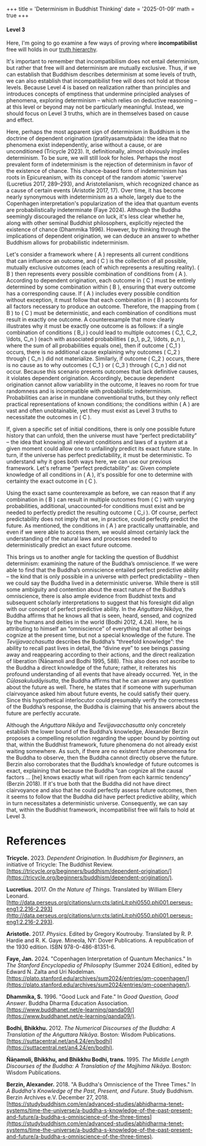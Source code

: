 +++
title = 'Determinism in Buddhist Thinking'
date = '2025-01-09'
math = true
+++
#### Level 3

Here, I'm going to go examine a few ways of proving where **incompatibilist** free will holds in our [truth hierarchy](https://maliknyc.github.io/karmagambler.github.io/posts/post-7/).

It's important to remember that incompatibilism does not entail determinism, but rather that free will and determinism are mutually exclusive. Thus, if we can establish that Buddhism describes determinism at some levels of truth, we can also establish that incompatibilist free will does not hold at those levels. Because Level 4 is based on realization rather than principles and introduces concepts of emptiness that undermine principled analyses of phenomena, exploring determinism – which relies on deductive reasoning – at this level or beyond may not be particularly meaningful. Instead, we should focus on Level 3 truths, which are in themselves based on cause and effect.

Here, perhaps the most apparent sign of determinism in Buddhism is the doctrine of dependent origination (pratītyasamutpāda): the idea that no phenomena exist independently, arise without a cause, or are unconditioned (Tricycle 2023). It, definitionally, almost obviously implies determinism. To be sure, we will still look for holes. Perhaps the most prevalent form of indeterminism is the rejection of determinism in favor of the existence of chance. This chance-based form of indeterminism has roots in Epicureanism, with its concept of the random atomic 'swerve' (Lucretius 2017, 289–293), and Aristotelianism, which recognized chance as a cause of certain events (Aristotle 2017, 17). Over time, it has become nearly synonymous with indeterminism as a whole, largely due to the Copenhagen interpretation's popularization of the idea that quantum events are probabilistically indeterminate (Faye 2024). Although the Buddha seemingly discouraged the reliance on luck, it's less clear whether he, along with other seminal Buddhist philosophers, explicitly rejected the existence of chance (Dhammika 1996). However, by thinking through the implications of dependent origination, we can deduce an answer to whether Buddhism allows for probabilistic indeterminism.

Let's consider a framework where \( A \) represents all current conditions that can influence an outcome, and \( C \) is the collection of all possible, mutually exclusive outcomes (each of which represents a resulting reality). \( B \) then represents every possible combination of conditions from \( A \). According to dependent origination, each outcome in \( C \) must be entirely determined by some combination within \( B \), ensuring that every outcome has a corresponding cause. If \( A \) includes every possible condition without exception, it must follow that each combination in \( B \) accounts for all factors necessary to produce an outcome. Therefore, the mapping from \( B \) to \( C \) must be deterministic, and each combination of conditions must result in exactly one outcome. A counterexample that more clearly illustrates why it must be exactly one outcome is as follows: if a single combination of conditions \( B_i \) could lead to multiple outcomes \( C_1, C_2, \ldots, C_n \) (each with associated probabilities \( p_1, p_2, \ldots, p_n \), where the sum of all probabilities equals one), then if outcome \( C_1 \) occurs, there is no additional cause explaining why outcomes \( C_2 \) through \( C_n \) did not materialize. Similarly, if outcome \( C_2 \) occurs, there is no cause as to why outcomes \( C_1 \) or \( C_3 \) through \( C_n \) did not occur. Because this scenario presents outcomes that lack definitive causes, it violates dependent origination. Accordingly, because dependent origination cannot allow variability in the outcome, it leaves no room for true randomness and is incompatible with probabilistic indeterminism. Probabilities can arise in mundane conventional truths, but they only reflect practical representations of known conditions; the conditions within \( A \) are vast and often unobtainable, yet they must exist as Level 3 truths to necessitate the outcomes in \( C \).

If, given a specific set of initial conditions, there is only one possible future history that can unfold, then the universe must have “perfect predictability” – the idea that knowing all relevant conditions and laws of a system at a given moment could allow one to unfailingly predict its exact future state. In turn, if the universe has perfect predictability, it must be deterministic. To understand why it goes both ways here, we can use our previous framework. Let's reframe “perfect predictability” as: Given complete knowledge of all conditions in \( A \), it's possible for one to determine with certainty the exact outcome in \( C \).

Using the exact same counterexample as before, we can reason that if any combination in \( B \) can result in multiple outcomes from \( C \) with varying probabilities, additional, unaccounted-for conditions must exist and be needed to perfectly predict the resulting outcome \( C_i \). Of course, perfect predictability does not imply that we, in practice, could perfectly predict the future. As mentioned, the conditions in \( A \) are practically unattainable, and even if we were able to access them, we would almost certainly lack the understanding of the natural laws and processes needed to deterministically predict an exact future outcome.

This brings us to another angle for tackling the question of Buddhist determinism: examining the nature of the Buddha’s omniscience. If we were able to find that the Buddha’s omniscience entailed perfect predictive ability – the kind that is only possible in a universe with perfect predictability – then we could say the Buddha lived in a deterministic universe. While there is still some ambiguity and contention about the exact nature of the Buddha’s omniscience, there is also ample evidence from Buddhist texts and subsequent scholarly interpretations to suggest that his foresight did align with our concept of perfect predictive ability. In the *Aṅguttara Nikāya*, the Buddha affirms that he knows all that is seen, heard, sensed, and cognized by the humans and deities in the world (Bodhi 2012, 4.24). Here, he is attributing to himself an “omniscience” of everything that all other beings cognize at the present time, but not a special knowledge of the future. The *Tevijjavacchasutta* describes the Buddha’s “threefold knowledge”: the ability to recall past lives in detail, the “divine eye” to see beings passing away and reappearing according to their actions, and the direct realization of liberation (Ñāṇamoli and Bodhi 1995, 588). This also does not ascribe to the Buddha a direct knowledge of the future; rather, it reiterates his profound understanding of all events that have already occurred. Yet, in the *Cūḷasakuludāyisutta*, the Buddha affirms that he can answer any question about the future as well. There, he states that if someone with superhuman clairvoyance asked him about future events, he could satisfy their query. Since this hypothetical interlocutor could presumably verify the correctness of the Buddha’s response, the Buddha is claiming that his answers about the future are perfectly accurate.

Although the *Aṅguttara Nikāya* and *Tevijjavacchasutta* only concretely establish the lower bound of the Buddha’s knowledge, Alexander Berzin proposes a compelling resolution regarding the upper bound by pointing out that, within the Buddhist framework, future phenomena do not already exist waiting somewhere. As such, if there are no existent future phenomena for the Buddha to observe, then the Buddha cannot directly observe the future. Berzin also corroborates that the Buddha’s knowledge of future outcomes is exact, explaining that because the Buddha “can cognize all the causal factors … [he] knows exactly what will ripen from each karmic tendency” (Berzin 2018). If it's true both that the Buddha did not have direct clairvoyance and also that he could perfectly assess future outcomes, then it seems to follow that the Buddha did have perfect predictive ability, which in turn necessitates a deterministic universe. Consequently, we can say that, within the Buddhist framework, incompatibilist free will fails to hold at Level 3.

# References
**Tricycle.** 2023. *Dependent Origination.* In *Buddhism for Beginners*, an initiative of Tricycle: The Buddhist Review. [https://tricycle.org/beginners/buddhism/dependent-origination/](https://tricycle.org/beginners/buddhism/dependent-origination/).

**Lucretius.** 2017. *On the Nature of Things*. Translated by William Ellery Leonard. [http://data.perseus.org/citations/urn:cts:latinLit:phi0550.phi001.perseus-eng1:2.216-2.293](http://data.perseus.org/citations/urn:cts:latinLit:phi0550.phi001.perseus-eng1:2.216-2.293).

**Aristotle.** 2017. *Physics*. Edited by Gregory Koutrouby. Translated by R. P. Hardie and R. K. Gaye. Mineola, NY: Dover Publications. A republication of the 1930 edition. ISBN 978-0-486-81351-6.

**Faye, Jan.** 2024. "Copenhagen Interpretation of Quantum Mechanics." In *The Stanford Encyclopedia of Philosophy* (Summer 2024 Edition), edited by Edward N. Zalta and Uri Nodelman. [https://plato.stanford.edu/archives/sum2024/entries/qm-copenhagen/](https://plato.stanford.edu/archives/sum2024/entries/qm-copenhagen/).

**Dhammika, S.** 1996. "Good Luck and Fate." In *Good Question, Good Answer*. Buddha Dharma Education Association. [https://www.buddhanet.net/e-learning/qanda09/](https://www.buddhanet.net/e-learning/qanda09/).

**Bodhi, Bhikkhu.** 2012. *The Numerical Discourses of the Buddha: A Translation of the Aṅguttara Nikāya*. Boston: Wisdom Publications. [https://suttacentral.net/an4.24/en/bodhi](https://suttacentral.net/an4.24/en/bodhi).

**Ñāṇamoli, Bhikkhu, and Bhikkhu Bodhi, trans.** 1995. *The Middle Length Discourses of the Buddha: A Translation of the Majjhima Nikāya*. Boston: Wisdom Publications.

**Berzin, Alexander.** 2018. "A Buddha's Omniscience of the Three Times." In *A Buddha's Knowledge of the Past, Present, and Future*. Study Buddhism. Berzin Archives e.V. December 27, 2018. [https://studybuddhism.com/en/advanced-studies/abhidharma-tenet-systems/time-the-universe/a-buddha-s-knowledge-of-the-past-present-and-future/a-buddha-s-omniscience-of-the-three-times](https://studybuddhism.com/en/advanced-studies/abhidharma-tenet-systems/time-the-universe/a-buddha-s-knowledge-of-the-past-present-and-future/a-buddha-s-omniscience-of-the-three-times).
